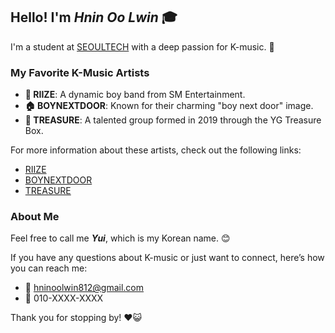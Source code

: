 ## Hello! I'm *Hnin Oo Lwin* 🎓

I'm a student at [SEOULTECH](https://en.seoultech.ac.kr/) with a deep passion for K-music. 🎵

### My Favorite K-Music Artists

- **🎸 RIIZE**: A dynamic boy band from SM Entertainment.
- **:house: BOYNEXTDOOR**: Known for their charming "boy next door" image.
- **:gem: TREASURE**: A talented group formed in 2019 through the YG Treasure Box.

For more information about these artists, check out the following links:
- [RIIZE](https://namu.wiki/w/RIIZE)
- [BOYNEXTDOOR](https://namu.wiki/w/분류:BOYNEXTDOOR)
- [TREASURE](https://namu.wiki/w/TREASURE)

### About Me

Feel free to call me ***Yui***, which is my Korean name. 😊

If you have any questions about K-music or just want to connect, here’s how you can reach me:
- :email: [hninoolwin812@gmail.com](mailto:hninoolwin812@gmail.com)
- :iphone: 010-XXXX-XXXX

Thank you for stopping by! ❤️😺

